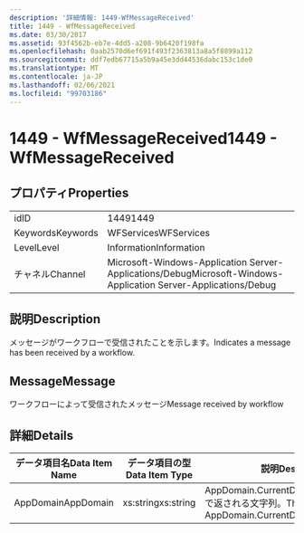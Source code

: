 ```yaml
---
description: '詳細情報: 1449-WfMessageReceived'
title: 1449 - WfMessageReceived
ms.date: 03/30/2017
ms.assetid: 93f4562b-eb7e-4dd5-a208-9b6420f198fa
ms.openlocfilehash: 0aab2570d6ef691f493f2363813a8a5f8899a112
ms.sourcegitcommit: ddf7edb67715a5b9a45e3dd44536dabc153c1de0
ms.translationtype: MT
ms.contentlocale: ja-JP
ms.lasthandoff: 02/06/2021
ms.locfileid: "99703186"
---
```

# <a name="1449---wfmessagereceived"></a><span data-ttu-id="7e2ed-103">1449 - WfMessageReceived</span><span class="sxs-lookup"><span data-stu-id="7e2ed-103">1449 - WfMessageReceived</span></span>

## <a name="properties"></a><span data-ttu-id="7e2ed-104">プロパティ</span><span class="sxs-lookup"><span data-stu-id="7e2ed-104">Properties</span></span>  
  
|||  
|-|-|  
|<span data-ttu-id="7e2ed-105">id</span><span class="sxs-lookup"><span data-stu-id="7e2ed-105">ID</span></span>|<span data-ttu-id="7e2ed-106">1449</span><span class="sxs-lookup"><span data-stu-id="7e2ed-106">1449</span></span>|  
|<span data-ttu-id="7e2ed-107">Keywords</span><span class="sxs-lookup"><span data-stu-id="7e2ed-107">Keywords</span></span>|<span data-ttu-id="7e2ed-108">WFServices</span><span class="sxs-lookup"><span data-stu-id="7e2ed-108">WFServices</span></span>|  
|<span data-ttu-id="7e2ed-109">Level</span><span class="sxs-lookup"><span data-stu-id="7e2ed-109">Level</span></span>|<span data-ttu-id="7e2ed-110">Information</span><span class="sxs-lookup"><span data-stu-id="7e2ed-110">Information</span></span>|  
|<span data-ttu-id="7e2ed-111">チャネル</span><span class="sxs-lookup"><span data-stu-id="7e2ed-111">Channel</span></span>|<span data-ttu-id="7e2ed-112">Microsoft-Windows-Application Server-Applications/Debug</span><span class="sxs-lookup"><span data-stu-id="7e2ed-112">Microsoft-Windows-Application Server-Applications/Debug</span></span>|  
  
## <a name="description"></a><span data-ttu-id="7e2ed-113">説明</span><span class="sxs-lookup"><span data-stu-id="7e2ed-113">Description</span></span>  

 <span data-ttu-id="7e2ed-114">メッセージがワークフローで受信されたことを示します。</span><span class="sxs-lookup"><span data-stu-id="7e2ed-114">Indicates a message has been received by a workflow.</span></span>  
  
## <a name="message"></a><span data-ttu-id="7e2ed-115">Message</span><span class="sxs-lookup"><span data-stu-id="7e2ed-115">Message</span></span>  

 <span data-ttu-id="7e2ed-116">ワークフローによって受信されたメッセージ</span><span class="sxs-lookup"><span data-stu-id="7e2ed-116">Message received by workflow</span></span>  
  
## <a name="details"></a><span data-ttu-id="7e2ed-117">詳細</span><span class="sxs-lookup"><span data-stu-id="7e2ed-117">Details</span></span>  
  
|<span data-ttu-id="7e2ed-118">データ項目名</span><span class="sxs-lookup"><span data-stu-id="7e2ed-118">Data Item Name</span></span>|<span data-ttu-id="7e2ed-119">データ項目の型</span><span class="sxs-lookup"><span data-stu-id="7e2ed-119">Data Item Type</span></span>|<span data-ttu-id="7e2ed-120">説明</span><span class="sxs-lookup"><span data-stu-id="7e2ed-120">Description</span></span>|  
|--------------------|--------------------|-----------------|  
|<span data-ttu-id="7e2ed-121">AppDomain</span><span class="sxs-lookup"><span data-stu-id="7e2ed-121">AppDomain</span></span>|<span data-ttu-id="7e2ed-122">xs:string</span><span class="sxs-lookup"><span data-stu-id="7e2ed-122">xs:string</span></span>|<span data-ttu-id="7e2ed-123">AppDomain.CurrentDomain.FriendlyName で返される文字列。</span><span class="sxs-lookup"><span data-stu-id="7e2ed-123">The string returned by AppDomain.CurrentDomain.FriendlyName.</span></span>|
